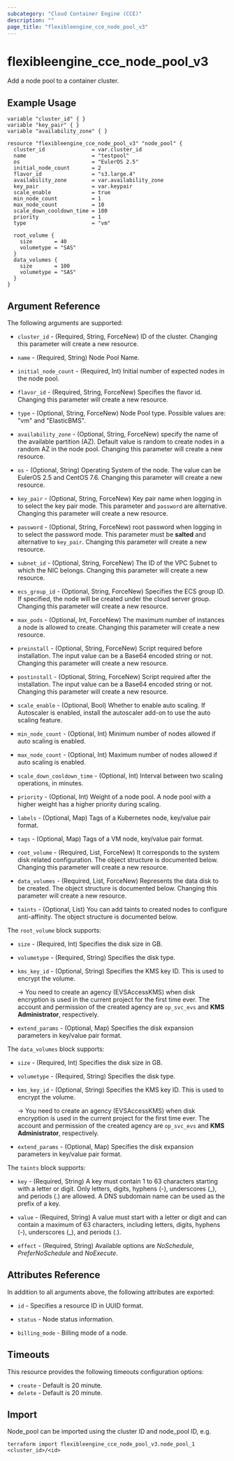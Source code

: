 ```yaml
---
subcategory: "Cloud Container Engine (CCE)"
description: ""
page_title: "flexibleengine_cce_node_pool_v3"
---
```


# flexibleengine_cce_node_pool_v3

Add a node pool to a container cluster.

## Example Usage

```hcl
variable "cluster_id" { }
variable "key_pair" { }
variable "availability_zone" { }

resource "flexibleengine_cce_node_pool_v3" "node_pool" {
  cluster_id               = var.cluster_id
  name                     = "testpool"
  os                       = "EulerOS 2.5"
  initial_node_count       = 2
  flavor_id                = "s3.large.4"
  availability_zone        = var.availability_zone
  key_pair                 = var.keypair
  scale_enable             = true
  min_node_count           = 1
  max_node_count           = 10
  scale_down_cooldown_time = 100
  priority                 = 1
  type                     = "vm"

  root_volume {
    size       = 40
    volumetype = "SAS"
  }
  data_volumes {
    size       = 100
    volumetype = "SAS"
  }
}
```

## Argument Reference

The following arguments are supported:

* `cluster_id` - (Required, String, ForceNew) ID of the cluster. Changing this parameter will create a new resource.

* `name` - (Required, String) Node Pool Name.

* `initial_node_count` - (Required, Int) Initial number of expected nodes in the node pool.

* `flavor_id` - (Required, String, ForceNew) Specifies the flavor id. Changing this parameter will create a new resource.

* `type` - (Optional, String, ForceNew) Node Pool type. Possible values are: "vm" and "ElasticBMS".

* `availability_zone` - (Optional, String, ForceNew) specify the name of the available partition (AZ).
    Default value is random to create nodes in a random AZ in the node pool.
    Changing this parameter will create a new resource.

* `os` - (Optional, String) Operating System of the node. The value can be EulerOS 2.5 and CentOS 7.6.
    Changing this parameter will create a new resource.

* `key_pair` - (Optional, String, ForceNew) Key pair name when logging in to select the key pair mode.
    This parameter and `password` are alternative. Changing this parameter will create a new resource.

* `password` - (Optional, String, ForceNew) root password when logging in to select the password mode.
    This parameter must be **salted** and alternative to `key_pair`. Changing this parameter will create a new resource.

* `subnet_id` - (Optional, String, ForceNew) The ID of the VPC Subnet to which the NIC belongs.
    Changing this parameter will create a new resource.

* `ecs_group_id` - (Optional, String, ForceNew) Specifies the ECS group ID. If specified, the node will be created under
  the cloud server group. Changing this parameter will create a new resource.

* `max_pods` - (Optional, Int, ForceNew) The maximum number of instances a node is allowed to create.
    Changing this parameter will create a new resource.

* `preinstall` - (Optional, String, ForceNew) Script required before installation. The input value can be
    a Base64 encoded string or not. Changing this parameter will create a new resource.

* `postinstall` - (Optional, String, ForceNew) Script required after the installation. The input value can be
    a Base64 encoded string or not. Changing this parameter will create a new resource.

* `scale_enable` - (Optional, Bool) Whether to enable auto scaling. If Autoscaler is enabled, install the autoscaler
    add-on to use the auto scaling feature.

* `min_node_count` - (Optional, Int) Minimum number of nodes allowed if auto scaling is enabled.

* `max_node_count` - (Optional, Int) Maximum number of nodes allowed if auto scaling is enabled.

* `scale_down_cooldown_time` - (Optional, Int) Interval between two scaling operations, in minutes.

* `priority` - (Optional, Int) Weight of a node pool. A node pool with a higher weight has a higher priority during scaling.

* `labels` - (Optional, Map) Tags of a Kubernetes node, key/value pair format.

* `tags` - (Optional, Map) Tags of a VM node, key/value pair format.

* `root_volume` - (Required, List, ForceNew) It corresponds to the system disk related configuration.
    The object structure is documented below. Changing this parameter will create a new resource.

* `data_volumes` - (Required, List, ForceNew) Represents the data disk to be created.
    The object structure is documented below. Changing this parameter will create a new resource.

* `taints` - (Optional, List) You can add taints to created nodes to configure anti-affinity.
    The object structure is documented below.

The `root_volume` block supports:

* `size` - (Required, Int) Specifies the disk size in GB.

* `volumetype` - (Required, String) Specifies the disk type.

* `kms_key_id` - (Optional, String) Specifies the KMS key ID. This is used to encrypt the volume.

  -> You need to create an agency (EVSAccessKMS) when disk encryption is used in the current project for the first time ever.
  The account and permission of the created agency are `op_svc_evs` and **KMS Administrator**, respectively.

* `extend_params` - (Optional, Map) Specifies the disk expansion parameters in key/value pair format.

The `data_volumes` block supports:

* `size` - (Required, Int) Specifies the disk size in GB.

* `volumetype` - (Required, String) Specifies the disk type.

* `kms_key_id` - (Optional, String) Specifies the KMS key ID. This is used to encrypt the volume.

  -> You need to create an agency (EVSAccessKMS) when disk encryption is used in the current project for the first time ever.
  The account and permission of the created agency are `op_svc_evs` and **KMS Administrator**, respectively.

* `extend_params` - (Optional, Map) Specifies the disk expansion parameters in key/value pair format.

The `taints` block supports:

* `key` - (Required, String) A key must contain 1 to 63 characters starting with a letter or digit.
  Only letters, digits, hyphens (-), underscores (_), and periods (.) are allowed.
  A DNS subdomain name can be used as the prefix of a key.

* `value` - (Required, String) A value must start with a letter or digit and can contain a maximum of 63 characters,
  including letters, digits, hyphens (-), underscores (_), and periods (.).

* `effect` - (Required, String) Available options are *NoSchedule*, *PreferNoSchedule* and *NoExecute*.

## Attributes Reference

In addition to all arguments above, the following attributes are exported:

* `id` - Specifies a resource ID in UUID format.

* `status` -  Node status information.

* `billing_mode` -  Billing mode of a node.

## Timeouts

This resource provides the following timeouts configuration options:

* `create` - Default is 20 minute.
* `delete` - Default is 20 minute.

## Import

Node_pool can be imported using the cluster ID and node_pool ID, e.g.

```shell
terraform import flexibleengine_cce_node_pool_v3.node_pool_1 <cluster_id>/<id>
```
